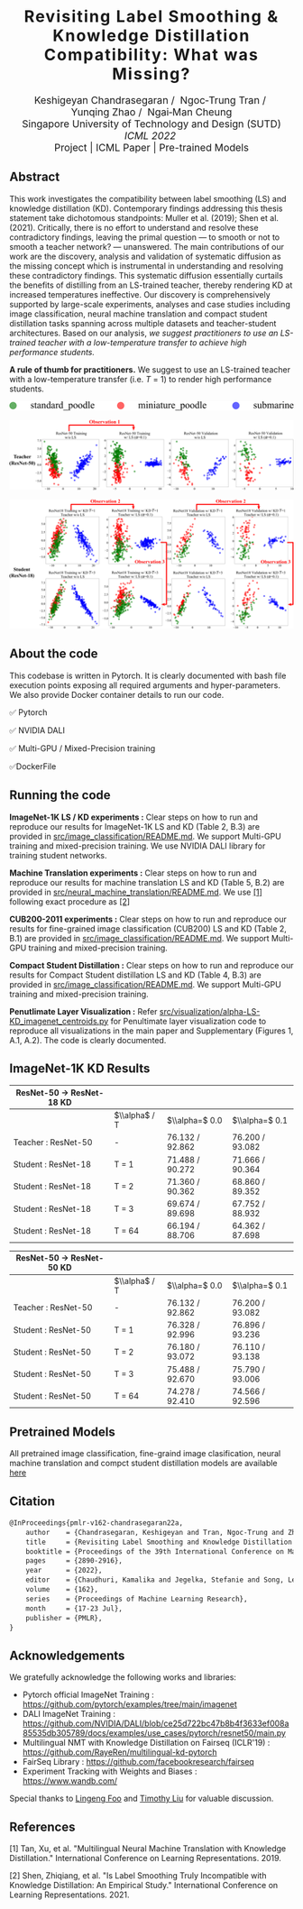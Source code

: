 <h1 align='center' style="text-align:center; font-weight:bold; font-size:2.0em;letter-spacing:2.0px;">
                Revisiting Label Smoothing & Knowledge Distillation</br>Compatibility: What was Missing?</h1>
<p align='center' style="text-align:center;font-size:1.25em;">
    <a href="https://keshik6.github.io/" target="_blank" style="text-decoration: none;">Keshigeyan&nbsp;Chandrasegaran</a>&nbsp;/&nbsp;
    <a href="https://scholar.google.com/citations?hl=en&user=9SE3GYMAAAAJ" target="_blank" style="text-decoration: none;">Ngoc&#8209;Trung&nbsp;Tran</a>&nbsp;/&nbsp;
    <a href="https://scholar.google.com/citations?user=CCutiMUAAAAJ&hl=en" target="_blank" style="text-decoration: none;">Yunqing&nbsp;Zhao</a>&nbsp;/&nbsp;
    <a href="https://sites.google.com/site/mancheung0407/" target="_blank" style="text-decoration: none;">Ngai&#8209;Man&nbsp;Cheung</a></br>
Singapore University of Technology and Design (SUTD)<br/>
<em>ICML&nbsp;2022&nbsp;</br></em>
<a href="https://keshik6.github.io/revisiting-ls-kd-compatibility/" title="Project" target="_blank" rel="nofollow" style="text-decoration: none;">Project</a> |
<a href="https://arxiv.org/abs/2206.14532" title="ICML Paper" target="_blank" rel="nofollow" style="text-decoration: none;">ICML Paper</a> |
<a href="https://drive.google.com/drive/folders/1GwqXRVYBpKGolNh2OLEzWUdOHx2XQ6G2?usp=sharing" title="Pre-trained Models" target="_blank" rel="nofollow" style="text-decoration: none;">Pre-trained Models</a>
</p>


## Abstract

This work investigates the compatibility between label smoothing (LS) and knowledge distillation (KD). Contemporary findings addressing this thesis statement take dichotomous standpoints: Muller et al. (2019); Shen et al. (2021). Critically, there is no effort to understand and resolve these contradictory findings, leaving the primal question — to smooth or not to smooth a teacher network? — unanswered. The main contributions of our work are the discovery, analysis and validation of systematic diffusion as the missing concept which is instrumental in understanding and resolving these contradictory findings. This systematic diffusion essentially curtails the benefits of distilling from an LS-trained teacher, thereby rendering KD at increased temperatures ineffective. Our discovery is comprehensively supported by large-scale experiments, analyses and case studies including image classification, neural machine translation and compact student distillation tasks spanning across multiple datasets and teacher-student architectures. Based on our analysis, <em>we suggest practitioners to use an LS-trained teacher with a low-temperature transfer to achieve high performance students.</em>

**A rule of thumb for practitioners.** We suggest to use an LS-trained teacher with a low-temperature transfer (i.e. *T* = 1) to render high performance students.

![](./assets/legend.png)

![](./assets/teacher.png)

![](./assets/student.png)


## About the code
This codebase is written in Pytorch. It is clearly documented with bash file execution points exposing all required arguments and hyper-parameters. We also provide Docker container details to run our code. 

:white_check_mark: Pytorch

:white_check_mark: ​NVIDIA DALI

:white_check_mark: ​Multi-GPU / Mixed-Precision training

:white_check_mark: ​DockerFile



## Running the code

**ImageNet-1K LS / KD experiments  :** Clear steps on how to run and reproduce our results for ImageNet-1K LS and KD (Table 2, B.3) are provided in [src/image_classification/README.md](src/image_classification/README.md). We support Multi-GPU training and mixed-precision training. We use NVIDIA DALI library for training student networks.

**Machine Translation experiments  :** Clear steps on how to run and reproduce our results for machine translation LS and KD (Table 5, B.2) are provided in [src/neural_machine_translation/README.md](src/neural_machine_translation/README.md). We use [[1]](#1) following exact procedure as [[2]](#2)

**CUB200-2011 experiments  :** Clear steps on how to run and reproduce our results for fine-grained image classification (CUB200) LS and KD (Table 2, B.1) are provided in [src/image_classification/README.md](src/image_classification/README.md). We support Multi-GPU training and mixed-precision training.

**Compact Student Distillation :** Clear steps on how to run and reproduce our results for Compact Student distillation LS and KD (Table 4, B.3) are provided in [src/image_classification/README.md](src/image_classification/README.md). We support Multi-GPU training and mixed-precision training.

**Penutlimate Layer Visualization :** Refer [src/visualization/alpha-LS-KD_imagenet_centroids.py](src/visualization/alpha-LS-KD_imagenet_centroids.py) for Penultimate layer visualization code to reproduce all visualizations in the main paper and Supplementary (Figures 1, A.1, A.2). The code is clearly documented.


## ImageNet-1K KD Results

| ResNet-50 &rarr; ResNet-18 KD |               |                 |                 |
| ------------------------- | ------------- | --------------- | --------------- |
|                           | $\\alpha$ / T | $\\alpha=$ 0.0  | $\\alpha=$ 0.1  |
| Teacher : ResNet-50       | \-            | 76.132 / 92.862 | 76.200 / 93.082 |
| Student : ResNet-18       | T = 1         | 71.488 / 90.272 | 71.666 / 90.364 |
| Student : ResNet-18       | T = 2         | 71.360 / 90.362 | 68.860 / 89.352 |
| Student : ResNet-18       | T = 3         | 69.674 / 89.698 | 67.752 / 88.932 |
| Student : ResNet-18       | T = 64        | 66.194 / 88.706 | 64.362 / 87.698 |


| ResNet-50 &rarr; ResNet-50 KD |               |                 |                 |
| ------------------------- | ------------- | --------------- | --------------- |
|                           | $\\alpha$ / T | $\\alpha=$ 0.0  | $\\alpha=$ 0.1  |
| Teacher : ResNet-50       | \-            | 76.132 / 92.862 | 76.200 / 93.082 |
| Student : ResNet-50       | T = 1         | 76.328 / 92.996 | 76.896 / 93.236 |
| Student : ResNet-50       | T = 2         | 76.180 / 93.072 | 76.110 / 93.138 |
| Student : ResNet-50       | T = 3         | 75.488 / 92.670 | 75.790 / 93.006 |
| Student : ResNet-50       | T = 64        | 74.278 / 92.410 | 74.566 / 92.596 |


## Pretrained Models

All pretrained image classification, fine-graind image clasification, neural machine translation and compct student distillation models are available [here](https://drive.google.com/drive/folders/1GwqXRVYBpKGolNh2OLEzWUdOHx2XQ6G2?usp=sharing)




## Citation

```markdown
@InProceedings{pmlr-v162-chandrasegaran22a,
    author    = {Chandrasegaran, Keshigeyan and Tran, Ngoc-Trung and Zhao, Yunqing and Cheung, Ngai-Man},
    title     = {Revisiting Label Smoothing and Knowledge Distillation Compatibility: What was Missing?},
    booktitle = {Proceedings of the 39th International Conference on Machine Learning},
    pages     = {2890-2916},
    year      = {2022},
    editor    = {Chaudhuri, Kamalika and Jegelka, Stefanie and Song, Le and Szepesvari, Csaba and Niu, Gang and Sabato, Sivan},
    volume    = {162},
    series    = {Proceedings of Machine Learning Research},
    month     = {17-23 Jul},
    publisher = {PMLR},
}
```



## Acknowledgements

We gratefully acknowledge the following works and libraries:

- Pytorch official ImageNet Training : https://github.com/pytorch/examples/tree/main/imagenet
- DALI ImageNet Training : https://github.com/NVIDIA/DALI/blob/ce25d722bc47b8b4f3633ef008a85535db305789/docs/examples/use_cases/pytorch/resnet50/main.py
- Multilingual NMT with Knowledge Distillation on Fairseq (ICLR'19) : https://github.com/RayeRen/multilingual-kd-pytorch
- FairSeq Library : https://github.com/facebookresearch/fairseq
- Experiment Tracking with Weights and Biases : https://www.wandb.com/

Special thanks to [Lingeng Foo](https://github.com/Lingengfoo) and [Timothy Liu](https://github.com/tlkh) for valuable discussion.

## References

<a id="1">[1]</a> Tan, Xu, et al. "Multilingual Neural Machine Translation with Knowledge Distillation." International Conference on Learning Representations. 2019.

<a id="2">[2]</a> Shen, Zhiqiang, et al. "Is Label Smoothing Truly Incompatible with Knowledge Distillation: An Empirical Study." International Conference on Learning Representations. 2021.

